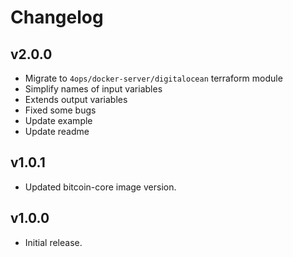 # Changelog

## v2.0.0

- Migrate to `4ops/docker-server/digitalocean` terraform module
- Simplify names of input variables
- Extends output variables
- Fixed some bugs
- Update example
- Update readme

## v1.0.1

- Updated bitcoin-core image version.

## v1.0.0

- Initial release.
